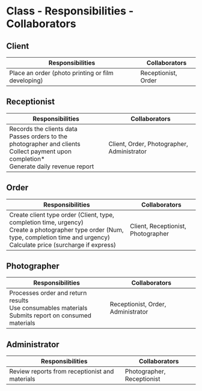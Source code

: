 # Class - Responsibilities - Collaborators

## Client

| Responsibilities                                   | Collaborators       |
| -------------------------------------------------- | ------------------- |
| Place an order (photo printing or film developing) | Receptionist, Order |

## Receptionist

| Responsibilities                                                                                                                                      | Collaborators                              |
| ----------------------------------------------------------------------------------------------------------------------------------------------------- | ------------------------------------------ |
| Records the clients data <br> Passes orders to the photographer and clients <br> Collect payment upon completion\* <br> Generate daily revenue report | Client, Order, Photographer, Administrator |

## Order

| Responsibilities                                                                                                                                                                             | Collaborators                      |
| -------------------------------------------------------------------------------------------------------------------------------------------------------------------------------------------- | ---------------------------------- |
| Create client type order (Client, type, completion time, urgency) <br> Create a photographer type order (Num, type, completion time and urgency) <br> Calculate price (surcharge if express) | Client, Receptionist, Photographer |

## Photographer

| Responsibilities                                                                                            | Collaborators                      |
| ----------------------------------------------------------------------------------------------------------- | ---------------------------------- |
| Processes order and return results <br> Use consumables materials <br> Submits report on consumed materials | Receptionist, Order, Administrator |

## Administrator

| Responsibilities                               | Collaborators              |
| ---------------------------------------------- | -------------------------- |
| Review reports from receptionist and materials | Photographer, Receptionist |

